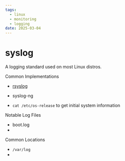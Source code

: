 ```yaml
---
tags:
  - linux
  - monitoring
  - logging
date: 2025-03-04
---
```

# syslog
A logging standard used on most Linux distros.

Common Implementations
- [rsyslog](rsyslog.md)
- syslog-ng

- `cat /etc/os-release` to get initial system information

Notable Log Files
- boot.log
- 

Common Locations
- `/var/log`
- 